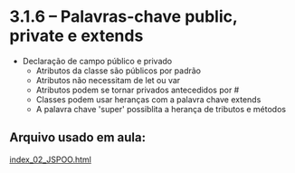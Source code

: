 # 3.1.6 – Palavras-chave public, private e extends

- Declaração de campo público e privado
  - Atributos da classe são públicos por padrão
  - Atributos não necessitam de let ou var
  - Atributos podem se tornar privados antecedidos por #
  - Classes podem usar heranças com a palavra chave extends
  - A palavra chave 'super' possiblita a herança de tributos e métodos

## Arquivo usado em aula:

[index_02_JSPOO.html](/POO/codigos/index_02_JSPOO.html)